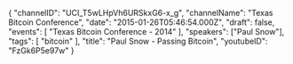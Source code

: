 {
    "channelID": "UCI_T5wLHpVh6URSkxG6-x_g",
    "channelName": "Texas Bitcoin Conference",
    "date": "2015-01-26T05:46:54.000Z",
    "draft": false,
    "events": [
        "Texas Bitcoin Conference - 2014"
    ],
    "speakers": ["Paul Snow"],
    "tags": [
        "bitcoin"
    ],
    "title": "Paul Snow - Passing Bitcoin",
    "youtubeID": "FzGk6P5e97w"
}
